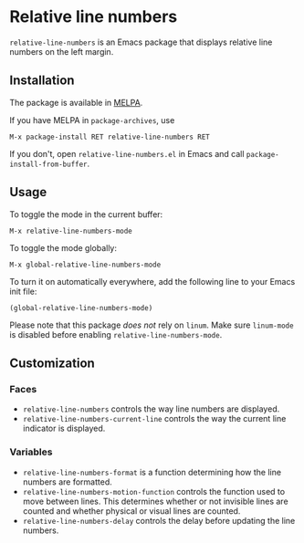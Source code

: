 # Relative line numbers

`relative-line-numbers` is an Emacs package that displays relative line numbers
on the left margin.

## Installation

The package is available in [MELPA](http://melpa.milkbox.net/).

If you have MELPA in `package-archives`, use

    M-x package-install RET relative-line-numbers RET

If you don't, open `relative-line-numbers.el` in Emacs and call
`package-install-from-buffer`.

## Usage

To toggle the mode in the current buffer:

    M-x relative-line-numbers-mode

To toggle the mode globally:

    M-x global-relative-line-numbers-mode

To turn it on automatically everywhere, add the following line to your Emacs
init file:

    (global-relative-line-numbers-mode)

Please note that this package *does not* rely on `linum`. Make sure `linum-mode`
is disabled before enabling `relative-line-numbers-mode`.

## Customization

### Faces

 * `relative-line-numbers` controls the way line numbers are displayed.
 * `relative-line-numbers-current-line` controls the way the current line
   indicator is displayed.

### Variables

 * `relative-line-numbers-format` is a function determining how the line numbers
   are formatted.
 * `relative-line-numbers-motion-function` controls the function used to move
   between lines. This determines whether or not invisible lines are counted and
   whether physical or visual lines are counted.
 * `relative-line-numbers-delay` controls the delay before updating the line
   numbers.
